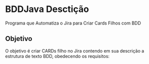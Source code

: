 # BDDJava Desctição
Programa que Automatiza o Jira para Criar Cards Filhos com BDD

## Objetivo
O objetivo é criar CARDs filho no Jira contendo em sua descrição a estrutura de texto BDD,
obedecendo os requisitos:

